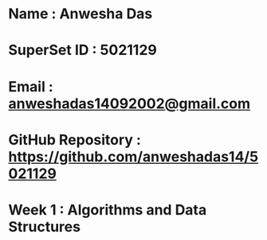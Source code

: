 # Name : Anwesha Das
# SuperSet ID : 5021129
# Email : anweshadas14092002@gmail.com
# GitHub Repository : https://github.com/anweshadas14/5021129
# Week 1 : Algorithms and Data Structures
